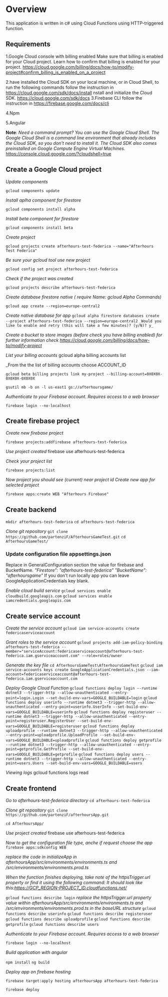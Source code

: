 # Overview
This application is written in c# using Cloud Functions using HTTP-triggered function.
## Requirements
1.Google Cloud console with billing enabled
	Make sure that billing is enabled for your Cloud project. Learn how to confirm that billing is enabled for your project. https://cloud.google.com/billing/docs/how-to/modify-project#confirm_billing_is_enabled_on_a_project

2.have installed the Cloud SDK on your local machine, or in Cloud Shell, to run the following commands 
	follow the instruction in https://cloud.google.com/sdk/docs/install	
	nstall and initialize the Cloud SDK. https://cloud.google.com/sdk/docs
3.Firebase CLI
	follow the instruction in https://firebase.google.com/docs/cli

4.Npm

5.Angular

**Note**: _Need a command prompt? You can use the Google Cloud Shell. The Google Cloud Shell is a command line environment that already includes the Cloud SDK, so you don't need to install it. The Cloud SDK also comes preinstalled on Google Compute Engine Virtual Machines._ https://console.cloud.google.com/?cloudshell=true


## Create a Google Cloud project

_Update components_

`gcloud components update`

_Install aplha component for firestore_

`gcloud components install alpha`

_Install beta component for firestore_

`gcloud components install beta`

_Create project_

`gcloud projects create afterhours-test-federica --name="Afterhours Test Federica"` 

_Be sure your gcloud tool use new project_

`gcloud config set project afterhours-test-federica`
	
_Check if the project was created_

`gcloud projects describe afterhours-test-federica`

_Create database firestore native ( require Name: gcloud Alpha Commands)_

`gcloud app create --region=europe-central2`

_Create native database for app_
`gcloud alpha firestore databases create --project afterhours-test-federica --region=europe-central2`
`_Would you like to enable and retry (this will take a few minutes)? (y/N)? y_`

_Create a bucket to store images (before check you have billing enabled)_
_for further information check https://cloud.google.com/billing/docs/how-to/modify-project_

_List your billing accounts_
gcloud alpha billing accounts list

_From the the list of billing accounts choose ACCOUNT_ID

`gcloud beta billing projects link my-project --billing-account=0X0X0X-0X0X0X-0X0X0X`


`gsutil mb -b on -l us-east1 gs://afterhoursgame/`

_Authenticate to your Firebase account. Requires access to a web browser_

`firebase login --no-localhost`

## Create firebase project

_Create new firebase project_

`firebase projects:addfirebase afterhours-test-federica`

_Use project created_
firebase use afterhours-test-federica

_Check your project list_

`firebase projects:list`

_Now project you should see (current) near project id_
_Create new app for selected project_

`firebase apps:create WEB "Afterhours Firebase"`


## Create backend

`mkdir afterhours-test-federica`
`cd afterhours-test-federica`

_Clone git repository_
`git clone https://github.com/partenziF/AfterhoursGameTest.git`
`cd AfterhoursGameTest/`

### Update configuration file appsettings.json
Replace in GeneralConfiguration section the value for firebase and BucketName.
_"Firestore": "afterhours-test-federica"_
_"BucketName": "afterhoursgame"_
If you don't run locally app you can leave GoogleApplicationCredentials key blank.


_Enable cloud build service_
`gcloud services enable cloudbuild.googleapis.com`
`gcloud services enable iamcredentials.googleapis.com`

## Create service account

_Create the service account_
`gcloud iam service-accounts create federicaserviceaccount`

_Grant roles to the service account_
`gcloud projects add-iam-policy-binding afterhours-test-federica --member="serviceAccount:federicaserviceaccount@afterhours-test-federica.iam.gserviceaccount.com" --role=roles/owner`

_Generate the key file_
`cd AfterhoursGameTest\AfterhoursGameTest`
`gcloud iam service-accounts keys create GoogleApplicationCredentials.json --iam-account=federicaserviceaccount@afterhours-test-federica.iam.gserviceaccount.com`


_Deploy Google Cloud Function_
`gcloud functions deploy login --runtime dotnet3 --trigger-http --allow-unauthenticated --entry-point=login.Login --set-build-env-vars=GOOGLE_BUILDABLE=login`
`gcloud functions deploy userinfo --runtime dotnet3 --trigger-http --allow-unauthenticated --entry-point=userinfo.UserInfo --set-build-env-vars=GOOGLE_BUILDABLE=userinfo`
`gcloud functions deploy registeruser --runtime dotnet3 --trigger-http --allow-unauthenticated --entry-point=registeruser.RegisterUser --set-build-env-vars=GOOGLE_BUILDABLE=registeruser`
`gcloud functions deploy uploadprofile --runtime dotnet3 --trigger-http --allow-unauthenticated --entry-point=uploadprofile.UploadProfile --set-build-env-vars=GOOGLE_BUILDABLE=uploadprofile`
`gcloud functions deploy getprofile --runtime dotnet3 --trigger-http --allow-unauthenticated --entry-point=getprofile.GetProfile --set-build-env-vars=GOOGLE_BUILDABLE=getprofile`
`gcloud functions deploy users --runtime dotnet3 --trigger-http --allow-unauthenticated --entry-point=users.Users --set-build-env-vars=GOOGLE_BUILDABLE=users`

_Viewing logs_
gcloud functions logs read <FUNCTION-NAME>

## Create frontend

_Go to afterhours-test-federica directory_
`cd afterhours-test-federica`

_Clone git repository_
`git clone https://github.com/partenziF/afterhoursApp.git`

`cd AfterhoursApp/`

_Use project created_
firebase use afterhours-test-federica

_Now to get the configuration file type, anche if request choose the app_
`firebase apps:sdkconfig WEB` 

_replace the code in initializeApp in afterhoursApp/src/environments/environments.ts and /src/environments/environments.prod.ts_

_When the function finishes deploying, take note of the httpsTrigger.url property or find it using the following command:_
_It should look like this:https://GCP_REGION-PROJECT_ID.cloudfunctions.net/<FUNCTION-NAME>_

`gcloud functions describe login`
_replace the httpsTrigger.url property value within afterhoursApp/src/environments/environments.ts and /src/environments/environments.prod.ts in the baseURL structure_
`gcloud functions describe userinfo`
`gcloud functions describe registeruser`
`gcloud functions describe uploadprofile`
`gcloud functions describe getprofile`
`gcloud functions describe users`



_Authenticate to your Firebase account. Requires access to a web browser_

`firebase login --no-localhost`


_Build application with angular_ 

`npm install`
`ng build`

_Deploy app on firebase hosting_

`firebase target:apply hosting afterhoursApp afterhours-test-federica`

`firebase deploy`






